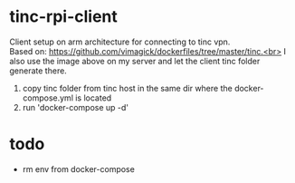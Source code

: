# tinc-rpi-client
Client setup on arm architecture for connecting to tinc vpn.<br>
Based on: https://github.com/vimagick/dockerfiles/tree/master/tinc.<br>
I also use the image above on my server and let the client tinc folder generate there.<br>

1. copy tinc folder from tinc host in the same dir where the docker-compose.yml is located
2. run 'docker-compose up -d'

# todo
- rm env from docker-compose
